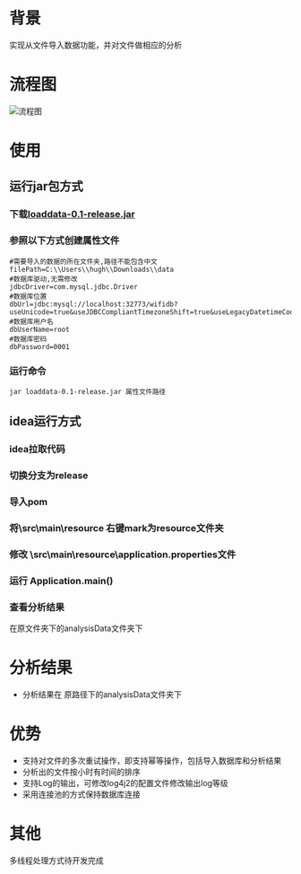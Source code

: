 # 背景
实现从文件导入数据功能，并对文件做相应的分析
# 流程图
![流程图](http://oo0ow3409.bkt.clouddn.com/%E6%96%87%E4%BB%B6%E6%89%B9%E9%87%8F%E5%AF%BC%E5%85%A5%E6%B5%81%E7%A8%8B%E5%9B%BE.png)
# 使用
## 运行jar包方式
### 下载[loaddata-0.1-release.jar](https://github.com/Wanxp/mvnDemo/releases/download/0.1-release/loaddata-0.1-release.jar)
### 参照以下方式创建属性文件
```text
#需要导入的数据的所在文件夹,路径不能包含中文
filePath=C:\\Users\\hugh\\Downloads\\data
#数据库驱动,无需修改
jdbcDriver=com.mysql.jdbc.Driver
#数据库位置
dbUrl=jdbc:mysql://localhost:32773/wifidb?useUnicode=true&useJDBCCompliantTimezoneShift=true&useLegacyDatetimeCode=false&serverTimezone=UTC"
#数据库用户名
dbUserName=root
#数据库密码
dbPassword=0001
```
### 运行命令
```shell
jar loaddata-0.1-release.jar 属性文件路径
```
## idea运行方式
### idea拉取代码
### 切换分支为release
### 导入pom
### 将\src\main\resource 右键mark为resource文件夹
### 修改 \src\main\resource\application.properties文件
### 运行 Application.main()
### 查看分析结果
在原文件夹下的analysisData文件夹下
# 分析结果
* 分析结果在 原路径下的analysisData文件夹下
# 优势
* 支持对文件的多次重试操作，即支持幂等操作，包括导入数据库和分析结果
* 分析出的文件按小时有时间的排序
* 支持Log的输出，可修改log4j2的配置文件修改输出log等级
* 采用连接池的方式保持数据库连接
# 其他
多线程处理方式待开发完成
